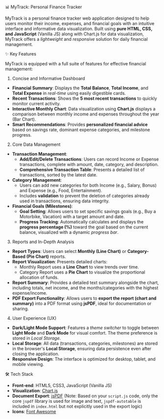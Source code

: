 📊 MyTrack: Personal Finance Tracker

MyTrack is a personal finance tracker web application designed to help users monitor their income, expenses, and financial goals with an intuitive interface and informative data visualization. Built using **pure HTML, CSS, and JavaScript** (Vanilla JS) along with Chart.js for data visualization, MyTrack offers a *lightweight* and *responsive* solution for daily financial management.

✨ Key Features

MyTrack is equipped with a full suite of features for effective financial management:

1. Concise and Informative Dashboard

  * **Financial Summary**: Displays the **Total Balance**, **Total Income**, and **Total Expense** in *real-time* using easily digestible cards.
  * **Recent Transactions**: Shows the **5 most recent transactions** to quickly monitor current activity.
  * **Interactive Monthly Chart**: Data visualization using **Chart.js** displays a comparison between monthly income and expenses throughout the year (Bar Chart).
  * **Smart Recommendations**: Provides **personalized financial advice** based on savings rate, dominant expense categories, and milestone progress.

2. Core Data Management

  * **Transaction Management**:
      * **Add/Edit/Delete Transactions**: Users can record Income or Expense transactions, complete with amount, date, category, and description.
      * **Comprehensive Transaction Table**: Presents a detailed list of transactions, sorted by the latest date.
  * **Category Management**:
      * Users can add new categories for both Income (e.g., Salary, Bonus) and Expense (e.g., Food, Entertainment).
      * Includes **validation** to prevent the deletion of categories already used in transactions, ensuring data integrity.
  * **Financial Goals (Milestones)**:
      * **Goal Setting**: Allows users to set specific savings goals (e.g., Buy a Motorbike, Vacation) with a target amount and date.
      * **Progress Tracking**: Automatically calculates and displays the **progress percentage (%)** toward the goal based on the current balance, visualized with a dynamic *progress bar*.

3. Reports and In-Depth Analysis

  * **Report Types**: Users can select **Monthly (Line Chart)** or **Category-Based (Pie Chart)** reports.
  * **Report Visualization**: Presents detailed charts:
      * Monthly Report uses a **Line Chart** to view trends over time.
      * Category Report uses a **Pie Chart** to visualize the proportional allocation of funds.
  * **Report Summary**: Provides a detailed text summary alongside the chart, including totals, net income, and the months/categories with the highest expense/income.
  * **PDF Export Functionality**: Allows users to **export the report (chart and summary)** into a PDF format using **jsPDF**, ideal for documentation or sharing.

4. User Experience (UX)

  * **Dark/Light Mode Support**: Features a *theme switcher* to toggle between **Light Mode** and **Dark Mode** for visual comfort. The theme preference is stored in *Local Storage*.
  * **Local Storage**: All data (transactions, categories, milestones) are stored in the browser's **Local Storage**, ensuring data persistence even after closing the application.
  * **Responsive Design**: The interface is optimized for desktop, tablet, and mobile viewing.

🛠️ Tech Stack

  * **Front-end**: HTML5, CSS3, JavaScript (Vanilla JS)
  * **Visualization**: [Chart.js](https://www.chartjs.org/)
  * **Document Export**: [jsPDF](https://www.google.com/search?q=https://raw.githack.com/MrRio/jsPDF/master/docs/) (Note: Based on your `script.js` code, only the core `jspdf` library is used for image and text, `jspdf-autotable` is included in `index.html` but not explicitly used in the export logic)
  * **Icons**: [Font Awesome](https://fontawesome.com/)
